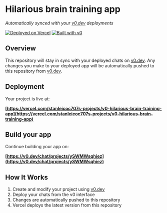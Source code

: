 # Hilarious brain training app

*Automatically synced with your [v0.dev](https://v0.dev) deployments*

[![Deployed on Vercel](https://img.shields.io/badge/Deployed%20on-Vercel-black?style=for-the-badge&logo=vercel)](https://vercel.com/stanleicoc707s-projects/v0-hilarious-brain-training-app)
[![Built with v0](https://img.shields.io/badge/Built%20with-v0.dev-black?style=for-the-badge)](https://v0.dev/chat/projects/ySWMWsqhiez)

## Overview

This repository will stay in sync with your deployed chats on [v0.dev](https://v0.dev).
Any changes you make to your deployed app will be automatically pushed to this repository from [v0.dev](https://v0.dev).

## Deployment

Your project is live at:

**[https://vercel.com/stanleicoc707s-projects/v0-hilarious-brain-training-app](https://vercel.com/stanleicoc707s-projects/v0-hilarious-brain-training-app)**

## Build your app

Continue building your app on:

**[https://v0.dev/chat/projects/ySWMWsqhiez](https://v0.dev/chat/projects/ySWMWsqhiez)**

## How It Works

1. Create and modify your project using [v0.dev](https://v0.dev)
2. Deploy your chats from the v0 interface
3. Changes are automatically pushed to this repository
4. Vercel deploys the latest version from this repository